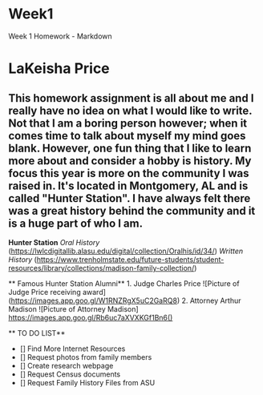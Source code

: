 # Week1
Week 1 Homework  - Markdown
# LaKeisha Price
## This homework assignment is all about me and I really have no idea on what I would like to write.  Not that I am a boring person however; when it comes time to talk about myself my mind goes blank.  However, one fun thing that I like to learn more about and consider a hobby is history.  My focus this year is more on the community I was raised in.  It's located in Montgomery, AL and is called "Hunter Station".  I have always felt there was a great history behind the community and it is a huge part of who I am.

**Hunter Station**
    *Oral History* (https://lwlcdigitallib.alasu.edu/digital/collection/Oralhis/id/34/)
    *Written History* (https://www.trenholmstate.edu/future-students/student-resources/library/collections/madison-family-collection/)

** Famous Hunter Station Alumni**
    1. Judge Charles Price ![Picture of Judge Price receiving award] (https://images.app.goo.gl/W1RNZRgX5uC2GaRQ8)
    2. Attorney Arthur Madison ![Picture of Attorney Madison] https://images.app.goo.gl/Rb6uc7aXVXKGf1Bn6()

** TO DO LIST**
- [] Find More Internet Resources
- [] Request photos from family members
- [] Create research webpage
- [] Request Census documents
- [] Request Family History Files from ASU